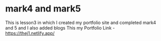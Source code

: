 # mark4 and mark5
 This is lesson3 in which I created my portfolio site and completed mark4 and 5
 and I also added blogs
 This my Portfolio Link - https://thej1.netlify.app/
